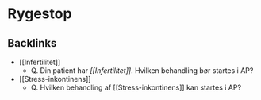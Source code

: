 # Rygestop
## Backlinks
* [[Infertilitet]]
	* Q. Din patient har *[[Infertilitet]]*. Hvilken behandling bør startes i AP? 
* [[Stress-inkontinens]]
	* Q. Hvilken behandling af [[Stress-inkontinens]] kan startes i AP?

<!-- #anki/tag/med/gp #anki/deck/Medicine -->

<!-- {BearID:1AA08385-DE07-4FDF-ABCB-9342C7B75AB6-53319-0000675760721AE2} -->
